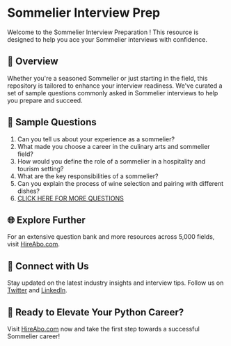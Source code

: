 # Sommelier Interview Prep

Welcome to the Sommelier Interview Preparation ! This resource is designed to help you ace your Sommelier interviews with confidence.

## 🚀 Overview

Whether you're a seasoned Sommelier or just starting in the field, this repository is tailored to enhance your interview readiness. We've curated a set of sample questions commonly asked in Sommelier interviews to help you prepare and succeed.

## 📝 Sample Questions

1. Can you tell us about your experience as a sommelier?
2. What made you choose a career in the culinary arts and sommelier field?
3. How would you define the role of a sommelier in a hospitality and tourism setting?
4. What are the key responsibilities of a sommelier?
5. Can you explain the process of wine selection and pairing with different dishes?
6. [CLICK HERE FOR MORE QUESTIONS](https://hireabo.com/job/11_2_6/Sommelier)

## 🌐 Explore Further

For an extensive question bank and more resources across 5,000 fields, visit [HireAbo.com](https://www.hireabo.com).

## 📱 Connect with Us

Stay updated on the latest industry insights and interview tips. Follow us on [Twitter](https://twitter.com/hireabo) and [LinkedIn](https://www.linkedin.com/in/hire-abo-3609972a8/).

## 🚀 Ready to Elevate Your Python Career?

Visit [HireAbo.com](https://www.hireabo.com) now and take the first step towards a successful Sommelier career!